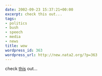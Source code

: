 ```yaml
---
date: 2002-09-23 15:37:21+00:00
excerpt: check this out...
tags:
- politics
- bush
- speech
- media
- news
title: wow
wordpress_id: 363
wordpress_url: http://new.nata2.org/?p=363
---
```


check <a href="http://www.lemonbovril.co.uk/bushspeech/">this</a> out...